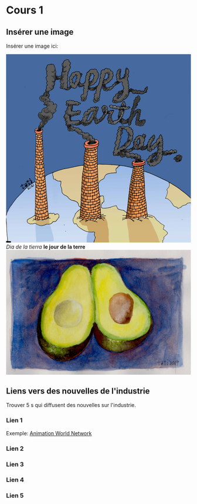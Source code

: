 # Cours 1
## Insérer une image
Insérer une image ici: 

![image1](image/Earth%20Day%20(web).jpg)
*Dia de la tierra*
**le jour de la terre**
 ![image1](image/06%20Aguacates.jpg)

## Liens vers des nouvelles de l'industrie
Trouver 5 s qui diffusent des nouvelles sur l'industrie.

### Lien 1 
Exemple: [Animation World Network](https://www.awn.com/)

### Lien 2 


### Lien 3 


### Lien 4 


### Lien 5 
